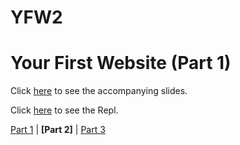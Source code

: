 # YFW2

# Your First Website (Part 1)
Click [here](https://www.canva.com/design/DAFVontD7cM/3kg4F4oQJIFNcnMIZfnk3w/view?website#4) to see the accompanying slides.

Click [here](https://replit.com/@maralihart/YFW2) to see the Repl.

[Part 1](https://github.com/maralihart/YFW1) | **[Part 2]** | [Part 3](https://github.com/maralihart/YFW3)
